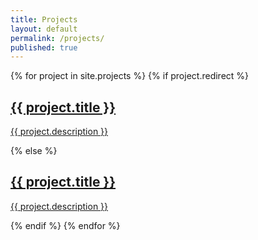 ```yaml
---
title: Projects
layout: default
permalink: /projects/
published: true
---
```


<div class="ProjectContainer">
  <div class="gallery">
    {% for project in site.projects %}
      {% if project.redirect %}
        <div
          class="projectTile custom-bg"
          style="background-image: url('{{ project.image | relative_url }}')"
        >
          <a href="{{ project.redirect }}" target="_blank" rel="noopener">
            <span>
              <h2>{{ project.title }}</h2>
              <p>{{ project.description }}</p>
            </span>
          </a>
        </div>
      {% else %}
        <div
          class="projectTile custom-bg"
          style="background-image: url('{{ project.image | relative_url }}')"
        >
          <a href="{{ project.url | prepend: site.baseurl | prepend: site.url }}" target="_blank" rel="noopener">
            <span>
              <h2>{{ project.title }}</h2>
              <p>{{ project.description }}</p>
            </span>
          </a>
        </div>
      {% endif %}
    {% endfor %}
  </div>
</div>

